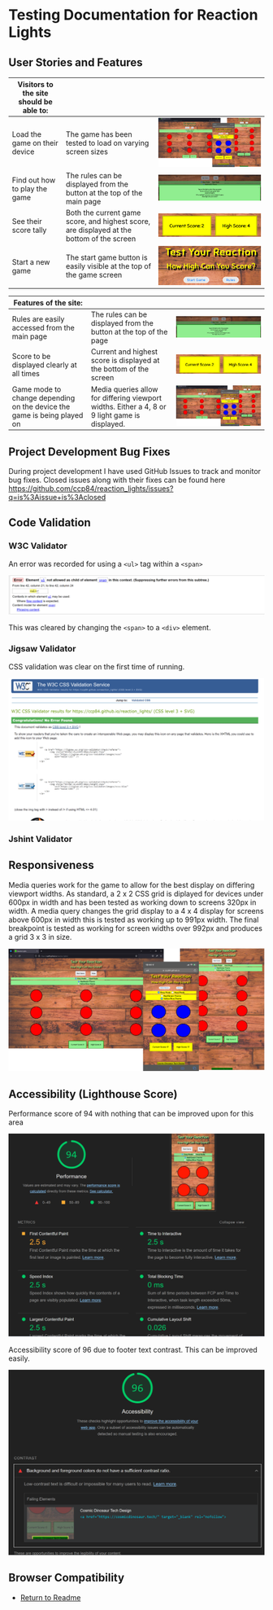# Testing Documentation for Reaction Lights

## User Stories and Features

|Visitors to the site should be able to: |     |     |
|--------------------------------------- |-----|-----|
|Load the game on their device | The game has been tested to load on varying screen sizes | ![Responsive screenshots image](documentation/testing/responsive_screenshot.png)|
|Find out how to play the game | The rules can be displayed from the button at the top of the main page | ![Screenshot of rules](documentation/testing/rules.png)|
|See their score tally | Both the current game score, and highest score, are displayed at the bottom of the screen | ![Score screenshot](documentation/testing/score.png)|
|Start a new game | The start game button is easily visible at the top of the game screen | ![Start button screenshot](documentation/testing/start.png)|

|Features of the site: |    |    |
|----------------------|----|----|
|Rules are easily accessed from the main page | The rules can be displayed from the button at the top of the page | ![Screenshot of rules](documentation/testing/rules.png)|
|Score to be displayed clearly at all times | Current and highest score is displayed at the bottom of the screen | ![Score screenshot](documentation/testing/score.png)|
|Game mode to change depending on the device the game is being played on | Media queries allow for differing viewport widths. Either a 4, 8 or 9 light game is displayed. | ![Game mode screenshot](documentation/testing/responsive_screenshot.png)|

## Project Development Bug Fixes

During project development I have used GitHub Issues to track and monitor bug fixes. Closed issues along with their fixes can be found here https://github.com/ccp84/reaction_lights/issues?q=is%3Aissue+is%3Aclosed

## Code Validation

### W3C Validator

An error was recorded for using a `<ul>` tag within a `<span>` 

![Span error](documentation/testing/html_error_1.png)

This was cleared by changing the `<span>` to a `<div>` element.

### Jigsaw Validator

CSS validation was clear on the first time of running. 

![CSS Validation screenshot](documentation/testing/css_validation.png)

### Jshint Validator

## Responsiveness

Media queries work for the game to allow for the best display on differing viewport widths. As standard, a 2 x 2 CSS grid is diplayed for devices under 600px in width and has been tested as working down to screens 320px in width. A media query changes the grid display to a 4 x 4 display for screens above 600px in width this is tested as working up to 991px width. The final breakpoint is tested as working for screen widths over 992px and produces a grid 3 x 3 in size.

![Responsive screenshot](documentation/testing/responsive_screenshot.png)

## Accessibility (Lighthouse Score)

Performance score of 94 with nothing that can be improved upon for this area

![Lighthouse performance](documentation/testing/lighthouse1.png)

Accessibility score of 96 due to footer text contrast. This can be improved easily.

![Lighthouse accessibility](documentation/testing/lighthouse2.png)



## Browser Compatibility

* [Return to Readme](README.md)